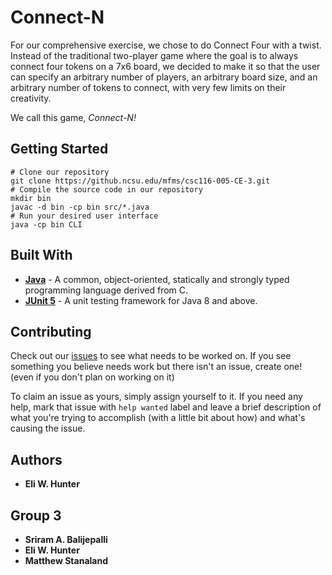 # Connect-N

For our comprehensive exercise, we chose to do Connect Four with a twist. Instead of the traditional two-player game where the goal is to always connect four tokens on a 7x6 board, we decided to make it so that the user can specify an arbitrary number of players, an arbitrary board size, and an arbitrary number of tokens to connect, with very few limits on their creativity.

We call this game, *Connect-N!*

## Getting Started

```shell
# Clone our repository
git clone https://github.ncsu.edu/mfms/csc116-005-CE-3.git
# Compile the source code in our repository
mkdir bin
javac -d bin -cp bin src/*.java
# Run your desired user interface
java -cp bin CLI
```

## Built With

* [**Java**](https://www.java.com/en/) - A common, object-oriented, statically and strongly typed programming language derived from C.
* [**JUnit 5**](https://junit.org/junit5/) - A unit testing framework for Java 8 and above.

## Contributing

Check out our [issues](https://github.ncsu.edu/mfms/csc116-005-CE-3/issues) to see what needs to be worked on. If you see something you believe needs work but there isn't an issue, create one! (even if you don't plan on working on it)

To claim an issue as yours, simply assign yourself to it.
If you need any help, mark that issue with `help wanted` label and leave a brief description of what you're trying to accomplish (with a little bit about how) and what's causing the issue.

## Authors

* **Eli W. Hunter**

## Group 3

* **Sriram A. Balijepalli**
* **Eli W. Hunter**
* **Matthew Stanaland**
